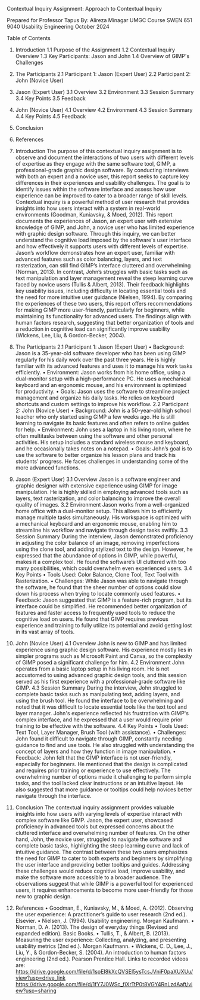 Contextual Inquiry Assignment: Approach to Contextual Inquiry

Prepared for Professor Tapus
By: Alireza Minagar
UMGC Course SWEN 651 9040 Usability Engineering
October 2024


Table of Contents
1.	Introduction
1.1 Purpose of the Assignment
1.2 Contextual Inquiry Overview
1.3 Key Participants: Jason and John
1.4 Overview of GIMP's Challenges
2.	The Participants
2.1 Participant 1: Jason (Expert User)
2.2 Participant 2: John (Novice User)
3.	Jason (Expert User)
3.1 Overview
3.2 Environment
3.3 Session Summary
3.4 Key Points
3.5 Feedback
4.	John (Novice User)
4.1 Overview
4.2 Environment
4.3 Session Summary
4.4 Key Points
4.5 Feedback
5.	Conclusion
6.	References


1. Introduction
The purpose of this contextual inquiry assignment is to observe and document the interactions of two users with different levels of expertise as they engage with the same software tool, GIMP, a professional-grade graphic design software. By conducting interviews with both an expert and a novice user, this report seeks to capture key differences in their experiences and usability challenges. The goal is to identify issues within the software interface and assess how user experience can be improved to cater to a broader range of skill levels.
Contextual inquiry is a powerful method of user research that provides insights into how users interact with a system in real-world environments (Goodman, Kuniavsky, & Moed, 2012). This report documents the experiences of Jason, an expert user with extensive knowledge of GIMP, and John, a novice user who has limited experience with graphic design software. Through this inquiry, we can better understand the cognitive load imposed by the software's user interface and how effectively it supports users with different levels of expertise.
Jason’s workflow demonstrates how an expert user, familiar with advanced features such as color balancing, layers, and text rasterization, can still find GIMP’s interface cluttered and overwhelming (Norman, 2013). In contrast, John’s struggles with basic tasks such as text manipulation and layer management reveal the steep learning curve faced by novice users (Tullis & Albert, 2013). Their feedback highlights key usability issues, including difficulty in locating essential tools and the need for more intuitive user guidance (Nielsen, 1994).
By comparing the experiences of these two users, this report offers recommendations for making GIMP more user-friendly, particularly for beginners, while maintaining its functionality for advanced users. The findings align with human factors research, suggesting that better organization of tools and a reduction in cognitive load can significantly improve usability (Wickens, Lee, Liu, & Gordon-Becker, 2004).
2. The Participants
2.1 Participant 1: Jason (Expert User)
•	Background: Jason is a 35-year-old software developer who has been using GIMP regularly for his daily work over the past three years. He is highly familiar with its advanced features and uses it to manage his work tasks efficiently.
•	Environment: Jason works from his home office, using a dual-monitor setup with a high-performance PC. He uses a mechanical keyboard and an ergonomic mouse, and his environment is optimized for productivity.
•	Goals: Jason uses the software to streamline project management and organize his daily tasks. He relies on keyboard shortcuts and custom settings to improve his workflow.
2.2 Participant 2: John (Novice User)
•	Background: John is a 50-year-old high school teacher who only started using GIMP a few weeks ago. He is still learning to navigate its basic features and often refers to online guides for help.
•	Environment: John uses a laptop in his living room, where he often multitasks between using the software and other personal activities. His setup includes a standard wireless mouse and keyboard, and he occasionally takes notes on a notepad.
•	Goals: John’s goal is to use the software to better organize his lesson plans and track his students' progress. He faces challenges in understanding some of the more advanced functions.
3. Jason (Expert User)
3.1 Overview
Jason is a software engineer and graphic designer with extensive experience using GIMP for image manipulation. He is highly skilled in employing advanced tools such as layers, text rasterization, and color balancing to improve the overall quality of images.
3.2 Environment
Jason works from a well-organized home office with a dual-monitor setup. This allows him to efficiently manage multiple tasks simultaneously. His workspace is optimized with a mechanical keyboard and an ergonomic mouse, enabling him to streamline his workflow and navigate through design tasks swiftly.
3.3 Session Summary
During the interview, Jason demonstrated proficiency in adjusting the color balance of an image, removing imperfections using the clone tool, and adding stylized text to the design. However, he expressed that the abundance of options in GIMP, while powerful, makes it a complex tool. He found the software’s UI cluttered with too many possibilities, which could overwhelm even experienced users.
3.4 Key Points
•	Tools Used: Color Balance, Clone Tool, Text Tool with Rasterization.
•	Challenges: While Jason was able to navigate through the software, he found that the sheer number of options could slow down his process when trying to locate commonly used features.
•	Feedback: Jason suggested that GIMP is a feature-rich program, but its interface could be simplified. He recommended better organization of features and faster access to frequently used tools to reduce the cognitive load on users. He found that GIMP requires previous experience and training to fully utilize its potential and avoid getting lost in its vast array of tools.

4. John (Novice User)
4.1 Overview
John is new to GIMP and has limited experience using graphic design software. His experience mostly lies in simpler programs such as Microsoft Paint and Canva, so the complexity of GIMP posed a significant challenge for him.
4.2 Environment
John operates from a basic laptop setup in his living room. He is not accustomed to using advanced graphic design tools, and this session served as his first experience with a professional-grade software like GIMP.
4.3 Session Summary
During the interview, John struggled to complete basic tasks such as manipulating text, adding layers, and using the brush tool. He found the interface to be overwhelming and noted that it was difficult to locate essential tools like the text tool and layer manager. John's experience reflected his frustration with GIMP's complex interface, and he expressed that a user would require prior training to be effective with the software.
4.4 Key Points
•	Tools Used: Text Tool, Layer Manager, Brush Tool (with assistance).
•	Challenges: John found it difficult to navigate through GIMP, constantly needing guidance to find and use tools. He also struggled with understanding the concept of layers and how they function in image manipulation.
•	Feedback: John felt that the GIMP interface is not user-friendly, especially for beginners. He mentioned that the design is complicated and requires prior training or experience to use effectively. The overwhelming number of options made it challenging to perform simple tasks, and the tool lacked clear instructions or an intuitive layout. He also suggested that more guidance or tooltips could help novices better navigate through the interface.
5. Conclusion
The contextual inquiry assignment provides valuable insights into how users with varying levels of expertise interact with complex software like GIMP. Jason, the expert user, showcased proficiency in advanced tools but expressed concerns about the cluttered interface and overwhelming number of features. On the other hand, John, the novice user, struggled to navigate the software and complete basic tasks, highlighting the steep learning curve and lack of intuitive guidance.
The contrast between these two users emphasizes the need for GIMP to cater to both experts and beginners by simplifying the user interface and providing better tooltips and guides. Addressing these challenges would reduce cognitive load, improve usability, and make the software more accessible to a broader audience. The observations suggest that while GIMP is a powerful tool for experienced users, it requires enhancements to become more user-friendly for those new to graphic design.
6. References
•	Goodman, E., Kuniavsky, M., & Moed, A. (2012). Observing the user experience: A practitioner’s guide to user research (2nd ed.). Elsevier.
•	Nielsen, J. (1994). Usability engineering. Morgan Kaufmann.
•	Norman, D. A. (2013). The design of everyday things (Revised and expanded edition). Basic Books.
•	Tullis, T., & Albert, B. (2013). Measuring the user experience: Collecting, analyzing, and presenting usability metrics (2nd ed.). Morgan Kaufmann.
•	Wickens, C. D., Lee, J., Liu, Y., & Gordon-Becker, S. (2004). An introduction to human factors engineering (2nd ed.). Pearson Prentice Hall.
Links to recorded videos are:
https://drive.google.com/file/d/1spEI8kXcQVSEl5ysTcsJVniF0paXUXUu/view?usp=drive_link
https://drive.google.com/file/d/1fY7J0WSc_fiXrTtP0t8VGY4RnLzdAaft/view?usp=sharing

